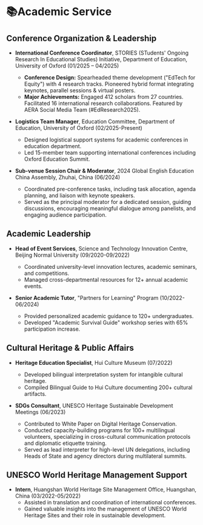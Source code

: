 # 📚Academic Service

## Conference Organization & Leadership
- **International Conference Coordinator**, STORIES (STudents' Ongoing Research In Educational Studies) Initiative, Department of Education, University of Oxford (01/2025 – 04/2025)
  - **Conference Design:** Spearheaded theme development ("EdTech for Equity") with 4 research tracks. Pioneered hybrid format integrating keynotes, parallel sessions & virtual posters.
  - **Major Achievements:** Engaged 412 scholars from 27 countries. Facilitated 16 international research collaborations. Featured by AERA Social Media Team (#EdResearch2025).

- **Logistics Team Manager**, Education Committee, Department of Education, University of Oxford (02/2025-Present)
  - Designed logistical support systems for academic conferences in education department.
  - Led 15-member team supporting international conferences including Oxford Education Summit.

- **Sub-venue Session Chair & Moderator**, 2024 Global English Education China Assembly, Zhuhai, China (06/2024)
  - Coordinated pre-conference tasks, including task allocation, agenda planning, and liaison with keynote speakers.
  - Served as the principal moderator for a dedicated session, guiding discussions, encouraging meaningful dialogue among panelists, and engaging audience participation.

## Academic Leadership
- **Head of Event Services**, Science and Technology Innovation Centre, Beijing Normal University (09/2020-09/2022)
  - Coordinated university-level innovation lectures, academic seminars, and competitions.
  - Managed cross-departmental resources for 12+ annual academic events.

- **Senior Academic Tutor**, "Partners for Learning" Program (10/2022-06/2024)
  - Provided personalized academic guidance to 120+ undergraduates.
  - Developed "Academic Survival Guide" workshop series with 65% participation increase.

## Cultural Heritage & Public Affairs
- **Heritage Education Specialist**, Hui Culture Museum (07/2022)
  - Developed bilingual interpretation system for intangible cultural heritage.
  - Compiled Bilingual Guide to Hui Culture documenting 200+ cultural artifacts.

- **SDGs Consultant**, UNESCO Heritage Sustainable Development Meetings (06/2023)
  - Contributed to White Paper on Digital Heritage Conservation.
  - Conducted capacity-building programs for 100+ multilingual volunteers, specializing in cross-cultural communication protocols and diplomatic etiquette training.
  - Served as lead interpreter for high-level UN delegations, including Heads of State and agency directors during multilateral summits.

## UNESCO World Heritage Management Support
- **Intern**, Huangshan World Heritage Site Management Office, Huangshan, China (03/2022-05/2022)
  - Assisted in translation and coordination of international conferences.
  - Gained valuable insights into the management of UNESCO World Heritage Sites and their role in sustainable development. 